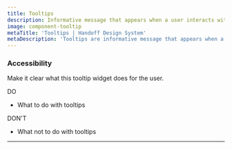 ```yaml
---
title: Tooltips
description: Informative message that appears when a user interacts with an element.
image: component-tooltip
metaTitle: 'Tooltips | Handoff Design System'
metaDescription: 'Tooltips are informative message that appears when a user interacts with an element.'
---
```


### Accessibility

Make it clear what this tooltip widget does for the user.

<div className="c-do-dont">
  <div className="c-do-dont__do">

<Check /> DO

- What to do with tooltips

  </div>
  <div className="c-do-dont__dont">

<X /> DON&apos;T

- What not to do with tooltips

  </div>
</div>

---
